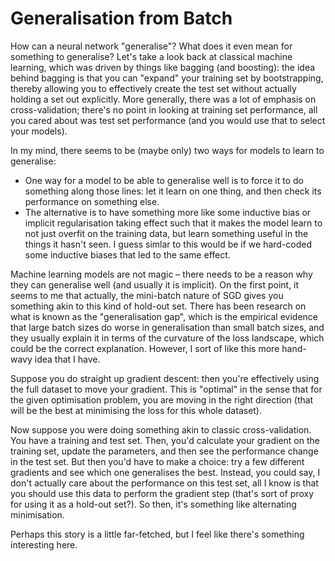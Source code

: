 # Generalisation from Batch

How can a neural network "generalise"? What does it even mean for something to generalise? Let's take a look back at classical machine learning, which was driven by things like bagging (and boosting): the idea behind bagging is that you can "expand" your training set by bootstrapping, thereby allowing you to effectively create the test set without actually holding a set out explicitly. More generally, there was a lot of emphasis on cross-validation; there's no point in looking at training set performance, all you cared about was test set performance (and you would use that to select your models).

In my mind, there seems to be (maybe only) two ways for models to learn to generalise:

 - One way for a model to be able to generalise well is to force it to do something along those lines: let it learn on one thing, and then check its performance on something else.
 - The alternative is to have something more like some inductive bias or implicit regularisation taking effect such that it makes the model learn to not just overfit on the training data, but learn something useful in the things it hasn't seen. I guess simlar to this would be if we hard-coded some inductive biases that led to the same effect.

Machine learning models are not magic – there needs to be a reason why they can generalise well (and usually it is implicit). On the first point, it seems to me that actually, the mini-batch nature of SGD gives you something akin to this kind of hold-out set. There has been research on what is known as the "generalisation gap", which is the empirical evidence that large batch sizes do worse in generalisation than small batch sizes, and they usually explain it in terms of the curvature of the loss landscape, which could be the correct explanation. However, I sort of like this more hand-wavy idea that I have.

Suppose you do straight up gradient descent: then you're effectively using the full dataset to move your gradient. This is "optimal" in the sense that for the given optimisation problem, you are moving in the right direction (that will be the best at minimising the loss for this whole dataset).

Now suppose you were doing something akin to classic cross-validation. You have a training and test set. Then, you'd calculate your gradient on the training set, update the parameters, and then see the performance change in the test set. But then you'd have to make a choice: try a few different gradients and see which one generalises the best. Instead, you could say, I don't actually care about the performance on this test set, all I know is that you should use this data to perform the gradient step (that's sort of proxy for using it as a hold-out set?). So then, it's something like alternating minimisation.

Perhaps this story is a little far-fetched, but I feel like there's something interesting here.